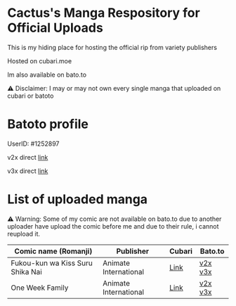# Cactus's Manga Respository for Official Uploads
This is my hiding place for hosting the official rip from variety publishers

Hosted on cubari.moe

Im also available on bato.to

⚠ Disclaimer: I may or may not own every single manga that uploaded on cubari or batoto

# Batoto profile
UserID: #1252897

v2x direct [link](https://bato.to/user/1252897/cactusone)

v3x direct [link](https://bato.to/u/1252897-cactusone)

# List of uploaded manga
⚠ Warning: Some of my comic are not available on bato.to due to another uploader have upload the comic before me and due to their rule, i cannot reupload it.

| Comic name (Romanji)             | Publisher             | Cubari                                                                                                                                         | Bato.to                                                                                                                                                     |
| -------------------------------- | --------------------- | ---------------------------------------------------------------------------------------------------------------------------------------------- | ----------------------------------------------------------------------------------------------------------------------------------------------------------- |
| Fukou-kun wa Kiss Suru Shika Nai | Animate International | [Link](https://cubari.moe/proxy/gist/cmF3L0NhY3R1c01vZS9DdWJhcmlfSG9zdGluZy9tYXN0ZXIvTXJfVW5sdWNreS1IYXMtTm8tQ2hvaWNlLWJ1dC10by1LaXNzLmpzb24/) | [v2x](https://bato.to/series/134258/fukou-kun-wa-kiss-suru-shika-nai-official)  [v3x](https://bato.to/title/134258-fukou-kun-wa-kiss-suru-shika-nai-official)|
| One Week Family                  | Animate International | [Link](https://cubari.moe/proxy/gist/cmF3L0NhY3R1c01vZS9DdWJhcmlfSG9zdGluZy9tYXN0ZXIvT25lLVdlZWstRmFtaWx5Lmpzb24/)                             | [v2x](https://bato.to/series/135184/one-week-family-official)  [v3x](https://bato.to/title/135184-one-week-family-official)                                 |
